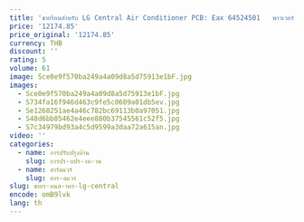 ```yaml
---
title: 'ขายร้อนสําหรับ LG Central Air Conditioner PCB: Eax 64524501   พาวเวอร์บอร์ดเอเบอร์ 74363401   เมนบอร์ด Eax 6452490'
price: '12174.85'
price_original: '12174.85'
currency: THB
discount: ''
rating: 5
volume: 61
image: Sce0e9f570ba249a4a09d8a5d75913e1bF.jpg
images:
  - Sce0e9f570ba249a4a09d8a5d75913e1bF.jpg
  - S734fa16f946d463c9fe5c0609a01db5ev.jpg
  - Se1268251ae4a46c782bc69113b0a97051.jpg
  - S48d6bb85462e4eee880b37545561c52f5.jpg
  - S7c34979bd93a4c5d9599a3daa72a615an.jpg
video: ''
categories:
  - name: การปรับปรุงบ้าน
    slug: การปร-บปร-งบ-าน
  - name: ฮาร์ดแวร์
    slug: ฮาร-ดแวร
slug: ขายร-อนส-าหร-lg-central
encode: omB9lvk
lang: th
---
```

  